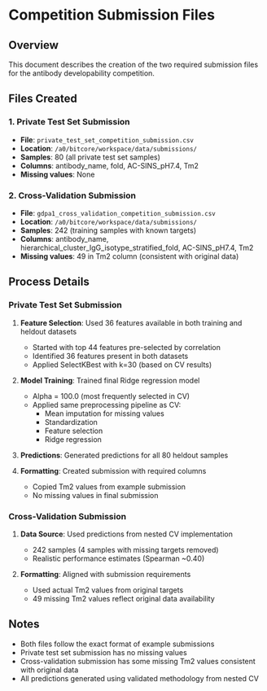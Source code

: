 # Competition Submission Files

## Overview
This document describes the creation of the two required submission files for the antibody developability competition.

## Files Created

### 1. Private Test Set Submission
- **File**: `private_test_set_competition_submission.csv`
- **Location**: `/a0/bitcore/workspace/data/submissions/`
- **Samples**: 80 (all private test set samples)
- **Columns**: antibody_name, fold, AC-SINS_pH7.4, Tm2
- **Missing values**: None

### 2. Cross-Validation Submission
- **File**: `gdpa1_cross_validation_competition_submission.csv`
- **Location**: `/a0/bitcore/workspace/data/submissions/`
- **Samples**: 242 (training samples with known targets)
- **Columns**: antibody_name, hierarchical_cluster_IgG_isotype_stratified_fold, AC-SINS_pH7.4, Tm2
- **Missing values**: 49 in Tm2 column (consistent with original data)

## Process Details

### Private Test Set Submission
1. **Feature Selection**: Used 36 features available in both training and heldout datasets
   - Started with top 44 features pre-selected by correlation
   - Identified 36 features present in both datasets
   - Applied SelectKBest with k=30 (based on CV results)

2. **Model Training**: Trained final Ridge regression model
   - Alpha = 100.0 (most frequently selected in CV)
   - Applied same preprocessing pipeline as CV:
     * Mean imputation for missing values
     * Standardization
     * Feature selection
     * Ridge regression

3. **Predictions**: Generated predictions for all 80 heldout samples

4. **Formatting**: Created submission with required columns
   - Copied Tm2 values from example submission
   - No missing values in final submission

### Cross-Validation Submission
1. **Data Source**: Used predictions from nested CV implementation
   - 242 samples (4 samples with missing targets removed)
   - Realistic performance estimates (Spearman ~0.40)

2. **Formatting**: Aligned with submission requirements
   - Used actual Tm2 values from original targets
   - 49 missing Tm2 values reflect original data availability

## Notes
- Both files follow the exact format of example submissions
- Private test set submission has no missing values
- Cross-validation submission has some missing Tm2 values consistent with original data
- All predictions generated using validated methodology from nested CV

